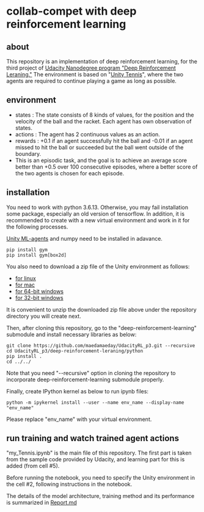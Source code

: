 # collab-compet with deep reinforcement learning

## about
This repository is an implementation of deep reinforcement learning,
for the third project of [Udacity Nanodegree program "Deep Reinforcement Leraning."](https://www.udacity.com/course/deep-reinforcement-learning-nanodegree--nd893)
The environment is based on "[Unity Tennis](https://github.com/ostamand/tennis)",
where the two agents are required to continue playing a game as long as possible.

## environment
 - states : The state consists of 8 kinds of values,
for the position and the velocity of the ball and the racket.
Each agent has own observation of states.
 - actions : The agent has 2 continuous values as an action.
 - rewards : +0.1 if an agent successfully hit the ball
 and -0.01 if an agent missed to hit the ball or succeeded but the ball went outside of the boundary.
 - This is an episodic task,
 and the goal is to achieve an average score better than +0.5
 over 100 consecutive episodes,
 where a better score of the two agents is chosen for each episode.


## installation
You need to work with python 3.6.13.
Otherwise, you may fail installation some package,
especially an old version of tensorflow.
In addition, it is recommended to create with a new virtual environment
and work in it for the following processes.

[Unity ML-agents](https://github.com/openai/gym) and numpy need to be installed in adavance. 

```
pip install gym
pip install gym[box2d]
```

You also need to download a zip file of the Unity environment as follows:
 - [for linux](https://s3-us-west-1.amazonaws.com/udacity-drlnd/P3/Tennis/Tennis_Linux.zip)
 - [for mac](https://s3-us-west-1.amazonaws.com/udacity-drlnd/P3/Tennis/Tennis.app.zip)
 - [for 64-bit windows](https://s3-us-west-1.amazonaws.com/udacity-drlnd/P3/Tennis/Tennis_Windows_x86.zip)
 - [for 32-bit windows](https://s3-us-west-1.amazonaws.com/udacity-drlnd/P3/Tennis/Tennis_Windows_x86_64.zip)

It is convenient to unzip the downloaded zip file above
under the repository directory you will create next.


Then, after cloning this repository, go to the "deep-reinforcement-learning" submodule and install necessary libraries as below:

```
git clone https://github.com/maedamaeday/UdacityRL_p3.git --recursive
cd UdacityRL_p3/deep-reinforcement-leraning/python
pip install .
cd ../../
```

Note that you need "--recursive" option in cloning the repository
to incorporate deep-reinforcement-learning submodule properly.

Finally, create IPython kernel as below to run ipynb files:

```
python -m ipykernel install --user --name env_name --display-name "env_name"
```

Please replace "env_name" with your virtual environment.

## run training and watch trained agent actions
"my_Tennis.ipynb" is the main file of this repository.
The first part is taken from the sample code provided by Udacity,
and learning part for this is added (from cell #5).

Before running the notebook,
you need to specify the Unity environment in the cell #2,
following instructions in the notebook.

The details of the model architecture, training method and its performance is
summarized in [Report.md](Report.md)